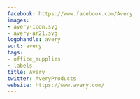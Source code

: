 ```yaml
---
facebook: https://www.facebook.com/Avery
images:
- avery-icon.svg
- avery-ar21.svg
logohandle: avery
sort: avery
tags:
- office_supplies
- labels
title: Avery
twitter: AveryProducts
website: https://www.avery.com/
---
```

